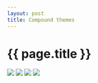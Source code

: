 ```yaml
---
layout: post
title: Compound themes
---
```


{{ page.title }}
================

![][16period-sent]
![][16period-hybrid1]
![][16period-hybrid3]
![][16sent]



[16period-sent]: Graphics/ClassicalThemes/16period-sent.png
[16period-hybrid1]: Graphics/ClassicalThemes/16period-hybrid1.png
[16period-hybrid3]: Graphics/ClassicalThemes/16period-hybrid3.png
[16sent]: Graphics/ClassicalThemes/16sentence.png

